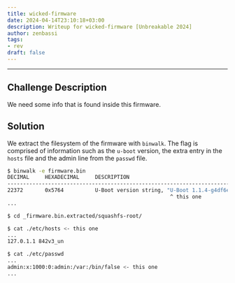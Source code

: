 ```yaml
---
title: wicked-firmware
date: 2024-04-14T23:10:18+03:00
description: Writeup for wicked-firmware [Unbreakable 2024]
author: zenbassi
tags:
- rev
draft: false
---
```

___

## Challenge Description

We need some info that is found inside this firmware.

## Solution

We extract the filesystem of the firmware with `binwalk`.
The flag is comprised of information such as the `u-boot` version,
the extra entry in the `hosts` file and the admin line from
the `passwd` file.

```bash
$ binwalk -e firmware.bin
DECIMAL   	HEXADECIMAL 	DESCRIPTION
--------------------------------------------------------------------------------
22372     	0x5764      	U-Boot version string, "U-Boot 1.1.4-g4df6eb16-dirty (Nov 30 2018 - 12:33:02)"
                                                    ^ this one
...

$ cd _firmware.bin.extracted/squashfs-root/

$ cat ./etc/hosts <- this one
...
127.0.1.1 842v3_un

$ cat ./etc/passwd
...
admin:x:1000:0:admin:/var:/bin/false <- this one
...
```
